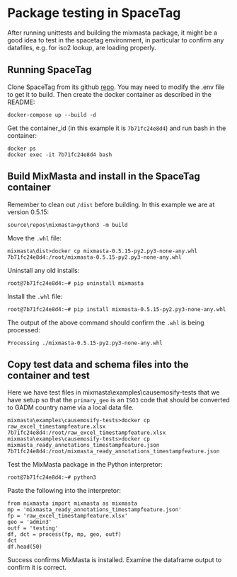 
# Package testing in SpaceTag

After running unittests and building the mixmasta package, it might be a good
idea to test in the spacetag environment, in particular to confirm any datafiles,
e.g. for iso2 lookup, are loading properly.


## Running SpaceTag
Clone SpaceTag from its github  [repo](https://github.com/jataware/spacetag). You may need
to modify the .env file to get it to build. Then create the docker container as described in
the README:
```
docker-compose up --build -d
```

Get the container_id (in this example it is `7b71fc24e8d4`) and run bash in the container:
```
docker ps
docker exec -it 7b71fc24e8d4 bash
```

## Build MixMasta and install in the SpaceTag container
Remember to clean out `/dist` before building. In this example we are at version 0.5.15:
```
source\repos\mixmasta>python3 -m build
```
Move the `.whl` file:
```
mixmasta\dist>docker cp mixmasta-0.5.15-py2.py3-none-any.whl 7b71fc24e8d4:/root/mixmasta-0.5.15-py2.py3-none-any.whl
```
Uninstall any old installs:
```
root@7b71fc24e8d4:~# pip uninstall mixmasta
```
Install the `.whl` file:
```
root@7b71fc24e8d4:~# pip install mixmasta-0.5.15-py2.py3-none-any.whl
```
The output of the above command should confirm the `.whl` is being processed:
```
Processing ./mixmasta-0.5.15-py2.py3-none-any.whl
```

## Copy test data and schema files into the container and test
Here we have test files in mixmasta\examples\causemosify-tests that we have setup so that
the `primary_geo` is an `ISO3` code that should be converted to GADM country name via a
local data file.
```
mixmasta\examples\causemosify-tests>docker cp raw_excel_timestampfeature.xlsx 7b71fc24e8d4:/root/raw_excel_timestampfeature.xlsx
mixmasta\examples\causemosify-tests>docker cp mixmasta_ready_annotations_timestampfeature.json 7b71fc24e8d4:/root/mixmasta_ready_annotations_timestampfeature.json
```
Test the MixMasta package in the Python interpretor:
```
root@7b71fc24e8d4:~# python3
```
Paste the following into the interpretor:
```
from mixmasta import mixmasta as mixmasta
mp = 'mixmasta_ready_annotations_timestampfeature.json'
fp = 'raw_excel_timestampfeature.xlsx'
geo = 'admin3'
outf = 'testing'
df, dct = process(fp, mp, geo, outf)
dct
df.head(50)
```
Success confirms MixMasta is installed. Examine the dataframe output to confirm it is correct.